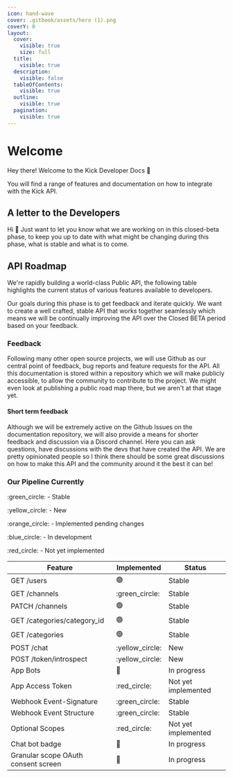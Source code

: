 ```yaml
---
icon: hand-wave
cover: .gitbook/assets/hero (1).png
coverY: 0
layout:
  cover:
    visible: true
    size: full
  title:
    visible: true
  description:
    visible: false
  tableOfContents:
    visible: true
  outline:
    visible: true
  pagination:
    visible: true
---
```


# Welcome

Hey there! Welcome to the Kick Developer Docs 👋

You will find a range of features and documentation on how to integrate with the Kick API.

## A letter to the Developers

Hi :wave: Just want to let you know what we are working on in this closed-beta phase, to keep you up to date with what might be changing during this phase, what is stable and what is to come.

## API Roadmap

We're rapidly building a world-class Public API, the following table highlights the current status of various features available to developers.

Our goals during this phase is to get feedback and iterate quickly. We want to create a well crafted, stable API that works together seamlessly which means we will be continually improving the API over the Closed BETA period based on your feedback.

### Feedback

Following many other open source projects, we will use Github as our central point of feedback, bug reports and feature requests for the API. All this documentation is stored within a repository which we will make publicly accessible, to allow the community to contribute to the project. We might even look at publishing a public road map there, but we aren't at that stage yet.

#### Short term feedback

Although we will be extremely active on the Github Issues on the documentation repository, we will also provide a means for shorter feedback and discussion via a Discord channel. Here you can ask questions, have discussions with the devs that have created the API. We are pretty opinionated people so I think there should be some great discussions on how to make this API and the community around it the best it can be!

### Our Pipeline Currently

:green\_circle: - Stable

:yellow\_circle: - New

:orange\_circle: - Implemented pending changes

:blue\_circle: - In development

:red\_circle: - Not yet implemented

| Feature                             | Implemented      | Status              |
| ----------------------------------- | ---------------- | ------------------- |
| GET /users                          | 🟢               | Stable              |
| GET /channels                       | :green\_circle:  | Stable              |
| PATCH /channels                     | 🟢               | Stable              |
| GET /categories/category\_id        | 🟢               | Stable              |
| GET /categories                     | 🟢               | Stable              |
| POST /chat                          | :yellow\_circle: | New                 |
| POST /token/introspect              | :yellow\_circle: | New                 |
| App Bots                            | 🔵               | In progress         |
| App Access Token                    | :red\_circle:    | Not yet implemented |
| Webhook Event-Signature             | :green\_circle:  | Stable              |
| Webhook Event Structure             | :green\_circle:  | Stable              |
| Optional Scopes                     | :red\_circle:    | Not yet implemented |
| Chat bot badge                      | 🔵               | In progress         |
| Granular scope OAuth consent screen | 🔵               | In progress         |

